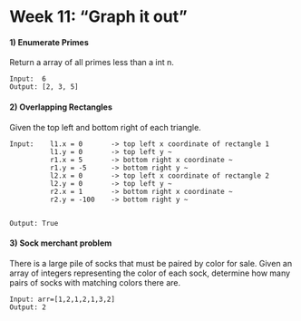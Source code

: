 # Week 11: “Graph it out”

#### 1) Enumerate Primes
Return a array of all primes less than a int n.
```
Input: 	6
Output:	[2, 3, 5]
```
#### 2) Overlapping Rectangles
Given the top left and bottom right of each triangle.
```
Input:    l1.x = 0       -> top left x coordinate of rectangle 1
          l1.y = 0       -> top left y ~
          r1.x = 5       -> bottom right x coordinate ~
          r1.y = -5      -> bottom right y ~
          l2.x = 0       -> top left x coordinate of rectangle 2
          l2.y = 0       -> top left y ~
          r2.x = 1       -> bottom right x coordinate ~
          r2.y = -100    -> bottom right y ~


Output: True
```
#### 3) Sock merchant problem
There is a large pile of socks that must be paired by color for sale. Given an array of integers representing the color of each sock, determine how many pairs of socks with matching colors there are.
```
Input: arr=[1,2,1,2,1,3,2]
Output: 2
```
